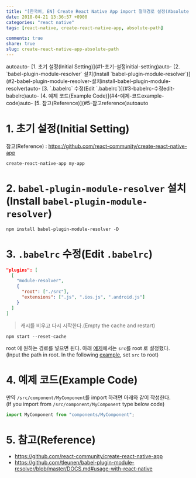 ```yaml
---
title: "[한국어, EN] Create React Native App import 절대경로 설정(Absolute Path)"
date: 2018-04-21 13:36:57 +0900
categories: "react native"
tags: [react-native, create-react-native-app, absolute-path]

comments: true
share: true
slug: create-react-native-app-absolute-path
---
```


<!-- TOC -->autoauto- [1. 초기 설정(Initial Setting)](#1-초기-설정initial-setting)auto- [2. `babel-plugin-module-resolver` 설치(Install `babel-plugin-module-resolver`)](#2-babel-plugin-module-resolver-설치install-babel-plugin-module-resolver)auto- [3. `.babelrc` 수정(Edit `.babelrc`)](#3-babelrc-수정edit-babelrc)auto- [4. 예제 코드(Example Code)](#4-예제-코드example-code)auto- [5. 참고(Reference)](#5-참고reference)autoauto<!-- /TOC -->

# 1. 초기 설정(Initial Setting)

참고(Reference) : https://github.com/react-community/create-react-native-app

```
create-react-native-app my-app
```

# 2. `babel-plugin-module-resolver` 설치(Install `babel-plugin-module-resolver`)

```
npm install babel-plugin-module-resolver -D
```

# 3. `.babelrc` 수정(Edit `.babelrc`)

```json
"plugins": [
  [
    "module-resolver",
    {
      "root": ["./src"],
      "extensions": [".js", ".ios.js", ".android.js"]
    }
  ]
]
```

> 캐시를 비우고 다시 시작한다.(Empty the cache and restart)

```
npm start --reset-cache
```

root 에 원하는 경로를 넣으면 된다. 아래 [예제](#4-예제-코드example-code)에서는 `src`를 root 로 설정했다.  
(Input the path in root. In the following [example](#4-예제-코드example-code), set `src` to root)

# 4. 예제 코드(Example Code)

만약 `/src/component/MyComponent`를 import 하려면 아래와 같이 작성한다.  
(If you import from `/src/component/MyComponent` type below code)

```js
import MyComponent from "components/MyComponent";
```

# 5. 참고(Reference)

- https://github.com/react-community/create-react-native-app
- https://github.com/tleunen/babel-plugin-module-resolver/blob/master/DOCS.md#usage-with-react-native
